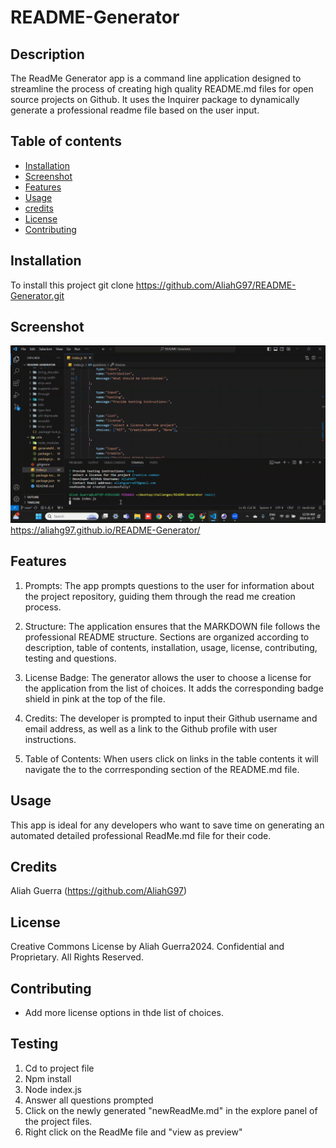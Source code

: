 # README-Generator

## Description
The ReadMe Generator app is a command line application designed to streamline the process of creating high quality README.md files for open source projects on Github. It uses the Inquirer package to dynamically generate a professional readme file based on the user input.


## Table of contents
- [Installation](#installation)
- [Screenshot](#screenshot)
- [Features](#features)
- [Usage](#usage)
- [credits](#credits)
- [License](#license)
- [Contributing](#contributing)


## Installation
To install this project git clone https://github.com/AliahG97/README-Generator.git

## Screenshot
![ReadMe Gen Screenshot](./utils/assets/images/ReadMeGenScreenshot.gif) https://aliahg97.github.io/README-Generator/


## Features

1. Prompts: The app prompts questions to the user for information about the project repository, guiding them through the read me creation process.

2. Structure: The application ensures that the MARKDOWN file follows the professional README structure. Sections are organized according to description, table of contents, installation, usage, license, contributing, testing and questions.

3. License Badge: The generator allows the user to choose a license for the application from the list of choices. It adds the corresponding badge shield in pink at the top of the file.

4. Credits: The developer is prompted to input their Github username and email address, as well as a link to the Github profile with user instructions. 

5. Table of Contents: When users click on links in the table contents it will navigate the to the corrresponding section of the README.md file.

## Usage
This app is ideal for any developers who want to save time on generating an automated detailed professional ReadMe.md file for their code.

## Credits
Aliah Guerra (https://github.com/AliahG97)

## License
Creative Commons License
by Aliah Guerra2024. Confidential and Proprietary. All Rights Reserved.

## Contributing
- Add more license options in thde list of choices.

## Testing
1. Cd to project file
2. Npm install
3. Node index.js
4. Answer all questions prompted
5. Click on the newly generated "newReadMe.md" in the explore panel of the project files.
6. Right click on the ReadMe file and "view as preview"


